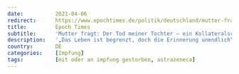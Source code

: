 ```yaml
---
date:          2021-04-06
redirect:      https://www.epochtimes.de/politik/deutschland/mutter-fragt-der-tod-meiner-tochter-ein-kollateralschaden-a3486015.html
title:         Epoch Times
subtitle:      'Mutter fragt: Der Tod meiner Tochter – ein Kollateralschaden?'
description:   '„Das Leben ist begrenzt, doch die Erinnerung unendlich“, heißt es in einer Traueranzeige für die mit 32 Jahren verstorbene Dana Ottmann. Das Drama, was sich hinter dieser Anzeige verbirgt, ist schwer in Worte zu fassen.'
country:       DE
categories:    [Impfung]
tags:          [mit oder an impfung gestorben, astrazeneca]
---
```

